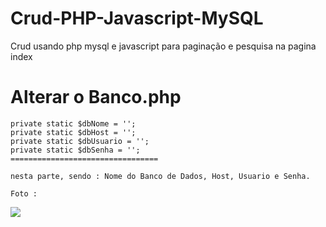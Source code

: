 # Crud-PHP-Javascript-MySQL
Crud usando php mysql e javascript para paginação e pesquisa na pagina index


Alterar o Banco.php
=====================================
    private static $dbNome = '';
    private static $dbHost = '';
    private static $dbUsuario = '';
    private static $dbSenha = '';
    =================================
    
    nesta parte, sendo : Nome do Banco de Dados, Host, Usuario e Senha.
    
    Foto : 
   <img src="https://uploaddeimagens.com.br/imagens/uDYgop4">
